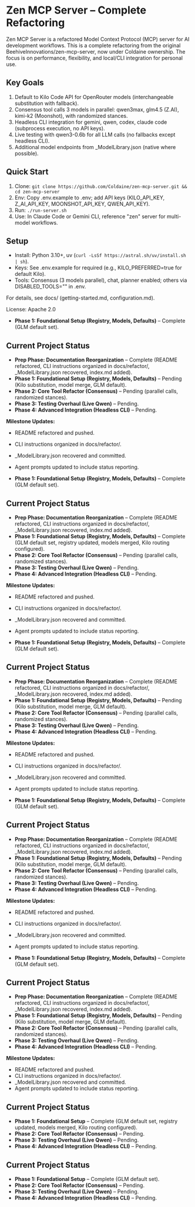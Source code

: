 # Zen MCP Server – Complete Refactoring

Zen MCP Server is a refactored Model Context Protocol (MCP) server for AI development workflows. This is a complete refactoring from the original BeehiveInnovations/zen-mcp-server, now under Coldaine ownership. The focus is on performance, flexibility, and local/CLI integration for personal use.

## Key Goals
1. Default to Kilo Code API for OpenRouter models (interchangeable substitution with fallback).
2. Consensus tool calls 3 models in parallel: qwen3max, glm4.5 (Z.AI), kimi-k2 (Moonshot), with randomized stances.
3. Headless CLI integration for gemini, qwen, codex, claude code (subprocess execution, no API keys).
4. Live testing with qwen3-0.6b for all LLM calls (no fallbacks except headless CLI).
5. Additional model endpoints from _ModelLibrary.json (native where possible).

## Quick Start
1. Clone: `git clone https://github.com/Coldaine/zen-mcp-server.git && cd zen-mcp-server`
2. Env: Copy .env.example to .env; add API keys (KILO_API_KEY, Z_AI_API_KEY, MOONSHOT_API_KEY, QWEN_API_KEY).
3. Run: `./run-server.sh`
4. Use: In Claude Code or Gemini CLI, reference "zen" server for multi-model workflows.

## Setup
- Install: Python 3.10+, uv (`curl -LsSf https://astral.sh/uv/install.sh | sh`).
- Keys: See .env.example for required (e.g., KILO_PREFERRED=true for default Kilo).
- Tools: Consensus (3 models parallel), chat, planner enabled; others via DISABLED_TOOLS="" in .env.

For details, see docs/ (getting-started.md, configuration.md).

License: Apache 2.0

- **Phase 1: Foundational Setup (Registry, Models, Defaults)** – Complete (GLM default set).
## Current Project Status
- **Prep Phase: Documentation Reorganization** – Complete (README refactored, CLI instructions organized in docs/refactor/, _ModelLibrary.json recovered, index.md added).
- **Phase 1: Foundational Setup (Registry, Models, Defaults)** – Pending (Kilo substitution, model merge, GLM default).
- **Phase 2: Core Tool Refactor (Consensus)** – Pending (parallel calls, randomized stances).
- **Phase 3: Testing Overhaul (Live Qwen)** – Pending.
- **Phase 4: Advanced Integration (Headless CLI)** – Pending.

**Milestone Updates:**
- README refactored and pushed.
- CLI instructions organized in docs/refactor/.
- _ModelLibrary.json recovered and committed.
- Agent prompts updated to include status reporting.


- **Phase 1: Foundational Setup (Registry, Models, Defaults)** – Complete (GLM default set).
## Current Project Status
- **Prep Phase: Documentation Reorganization** – Complete (README refactored, CLI instructions organized in docs/refactor/, _ModelLibrary.json recovered, index.md added).
- **Phase 1: Foundational Setup (Registry, Models, Defaults)** – Complete (GLM default set, registry updated, models merged, Kilo routing configured).
- **Phase 2: Core Tool Refactor (Consensus)** – Pending (parallel calls, randomized stances).
- **Phase 3: Testing Overhaul (Live Qwen)** – Pending.
- **Phase 4: Advanced Integration (Headless CLI)** – Pending.

**Milestone Updates:**
- README refactored and pushed.
- CLI instructions organized in docs/refactor/.
- _ModelLibrary.json recovered and committed.
- Agent prompts updated to include status reporting.


- **Phase 1: Foundational Setup (Registry, Models, Defaults)** – Complete (GLM default set).
## Current Project Status
- **Prep Phase: Documentation Reorganization** – Complete (README refactored, CLI instructions organized in docs/refactor/, _ModelLibrary.json recovered, index.md added).
- **Phase 1: Foundational Setup (Registry, Models, Defaults)** – Pending (Kilo substitution, model merge, GLM default).
- **Phase 2: Core Tool Refactor (Consensus)** – Pending (parallel calls, randomized stances).
- **Phase 3: Testing Overhaul (Live Qwen)** – Pending.
- **Phase 4: Advanced Integration (Headless CLI)** – Pending.

**Milestone Updates:**
- README refactored and pushed.
- CLI instructions organized in docs/refactor/.
- _ModelLibrary.json recovered and committed.
- Agent prompts updated to include status reporting.


- **Phase 1: Foundational Setup (Registry, Models, Defaults)** – Complete (GLM default set).
## Current Project Status
- **Prep Phase: Documentation Reorganization** – Complete (README refactored, CLI instructions organized in docs/refactor/, _ModelLibrary.json recovered, index.md added).
- **Phase 1: Foundational Setup (Registry, Models, Defaults)** – Pending (Kilo substitution, model merge, GLM default).
- **Phase 2: Core Tool Refactor (Consensus)** – Pending (parallel calls, randomized stances).
- **Phase 3: Testing Overhaul (Live Qwen)** – Pending.
- **Phase 4: Advanced Integration (Headless CLI)** – Pending.

**Milestone Updates:**
- README refactored and pushed.
- CLI instructions organized in docs/refactor/.
- _ModelLibrary.json recovered and committed.
- Agent prompts updated to include status reporting.


- **Phase 1: Foundational Setup (Registry, Models, Defaults)** – Complete (GLM default set).
## Current Project Status
- **Prep Phase: Documentation Reorganization** – Complete (README refactored, CLI instructions organized in docs/refactor/, _ModelLibrary.json recovered, index.md added).
- **Phase 1: Foundational Setup (Registry, Models, Defaults)** – Pending (Kilo substitution, model merge, GLM default).
- **Phase 2: Core Tool Refactor (Consensus)** – Pending (parallel calls, randomized stances).
- **Phase 3: Testing Overhaul (Live Qwen)** – Pending.
- **Phase 4: Advanced Integration (Headless CLI)** – Pending.

**Milestone Updates:**
- README refactored and pushed.
- CLI instructions organized in docs/refactor/.
- _ModelLibrary.json recovered and committed.
- Agent prompts updated to include status reporting.


## Current Project Status

- **Phase 1: Foundational Setup** – Complete (GLM default set, registry updated, models merged, Kilo routing configured).
- **Phase 2: Core Tool Refactor (Consensus)** – Pending.
- **Phase 3: Testing Overhaul (Live Qwen)** – Pending.
- **Phase 4: Advanced Integration (Headless CLI)** – Pending.

## Current Project Status

- **Phase 1: Foundational Setup** – Complete (GLM default set).
- **Phase 2: Core Tool Refactor (Consensus)** – Pending.
- **Phase 3: Testing Overhaul (Live Qwen)** – Pending.
- **Phase 4: Advanced Integration (Headless CLI)** – Pending.
